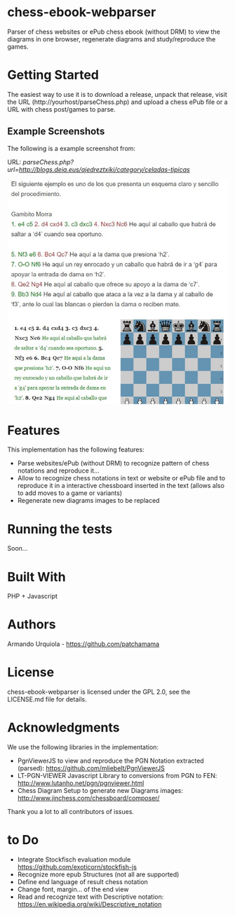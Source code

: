 # chess-ebook-webparser
Parser of chess websites or ePub chess ebook (without DRM) to view the diagrams in one browser, regenerate diagrams and study/reproduce the games.

# Getting Started
The easiest way to use it is to download a release, unpack that release, visit the URL (http://yourhost/parseChess.php) and upload a chess ePub file or a URL with chess post/games to parse.

## Example Screenshots
The following is a example screenshot from:

URL: _parseChess.php?url=http://blogs.deia.eus/ajedreztxiki/category/celadas-tipicas_

![GitHub Logo](/examples/example1.jpg)

# Features
This implementation has the following features:

- Parse websites/ePub (without DRM) to recognize pattern of chess notations and reproduce it...
- Allow to recognize chess notations in text or website or ePub file and to reproduce it in a interactive chessboard inserted in the text (allows also to add moves to a game or variants)
- Regenerate new diagrams images to be replaced

# Running the tests
Soon...

# Built With
PHP + Javascript

# Authors
Armando Urquiola - https://github.com/patchamama

# License
chess-ebook-webparser is licensed under the GPL 2.0, see the LICENSE.md file for details.

# Acknowledgments
We use the following libraries in the implementation:

- PgnViewerJS to view and reproduce the PGN Notation extracted (parsed): https://github.com/mliebelt/PgnViewerJS
- LT-PGN-VIEWER Javascript Library to conversions from PGN to FEN: http://www.lutanho.net/pgn/pgnviewer.html
- Chess Diagram Setup to generate new Diagrams images: http://www.jinchess.com/chessboard/composer/

Thank you a lot to all contributors of issues.

# to Do
- Integrate Stockfisch evaluation module https://github.com/exoticorn/stockfish-js
- Recognize more epub Structures (not all are supported)
- Define end language of result chess notation 
- Change font, margin... of the end view
- Read and recognize text with Descriptive notation: https://en.wikipedia.org/wiki/Descriptive_notation

